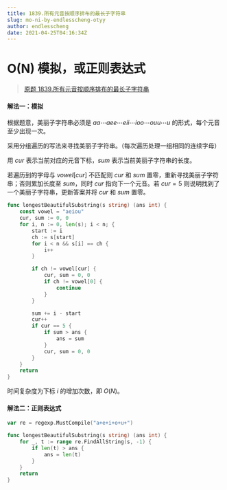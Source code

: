 ```yaml
---
title: 1839.所有元音按顺序排布的最长子字符串
slug: mo-ni-by-endlesscheng-otyy
author: endlesscheng
date: 2021-04-25T04:16:34Z
---
```

# O(N) 模拟，或正则表达式
 
> [原题 1839.所有元音按顺序排布的最长子字符串](https://leetcode.cn/problems/longest-substring-of-all-vowels-in-order)
#### 解法一：模拟

根据题意，美丽子字符串必须是 $aa\cdots aee\cdots eii\cdots ioo\cdots ouu\cdots u$ 的形式，每个元音至少出现一次。

采用分组遍历的写法来寻找美丽子字符串。（每次遍历处理一组相同的连续字母）

用 $\textit{cur}$ 表示当前对应的元音下标，$\textit{sum}$ 表示当前美丽子字符串的长度。

若遍历到的字母与 $\textit{vowel}[\textit{cur}]$ 不匹配则 $\textit{cur}$ 和 $\textit{sum}$ 置零，重新寻找美丽子字符串；否则累加长度至 $\textit{sum}$，同时 $\textit{cur}$ 指向下一个元音。若 $\textit{cur}=5$ 则说明找到了一个美丽子字符串，更新答案并将 $\textit{cur}$ 和 $\textit{sum}$ 置零。

```go
func longestBeautifulSubstring(s string) (ans int) {
	const vowel = "aeiou"
	cur, sum := 0, 0
	for i, n := 0, len(s); i < n; {
		start := i
		ch := s[start]
		for i < n && s[i] == ch {
			i++
		}

		if ch != vowel[cur] {
			cur, sum = 0, 0
			if ch != vowel[0] {
				continue
			}
		}

		sum += i - start
		cur++
		if cur == 5 {
			if sum > ans {
				ans = sum
			}
			cur, sum = 0, 0
		}
	}
	return
}
```

时间复杂度为下标 $i$ 的增加次数，即 $O(N)$。

#### 解法二：正则表达式

```go
var re = regexp.MustCompile("a+e+i+o+u+")

func longestBeautifulSubstring(s string) (ans int) {
	for _, t := range re.FindAllString(s, -1) {
		if len(t) > ans {
			ans = len(t)
		}
	}
	return
}
```
